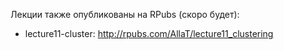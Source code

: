 Лекции также опубликованы на RPubs (скоро будет):

* lecture11-cluster: http://rpubs.com/AllaT/lecture11_clustering
